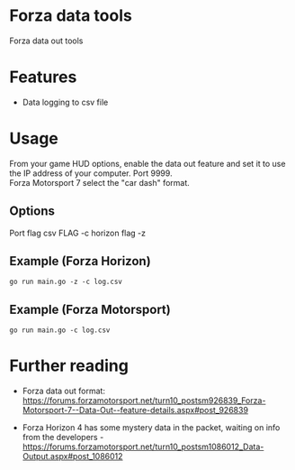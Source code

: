 # Forza data tools
Forza data out tools

# Features
- Data logging to csv file


# Usage
From your game HUD options, enable the data out feature and set it to use the IP address of your computer. Port 9999.  
Forza Motorsport 7 select the "car dash" format.

## Options
Port flag
csv FLAG -c
horizon flag -z

## Example (Forza Horizon)
`go run main.go -z -c log.csv`  

## Example (Forza Motorsport)
`go run main.go -c log.csv`  

# Further reading
- Forza data out format: https://forums.forzamotorsport.net/turn10_postsm926839_Forza-Motorsport-7--Data-Out--feature-details.aspx#post_926839

- Forza Horizon 4 has some mystery data in the packet, waiting on info from the developers - https://forums.forzamotorsport.net/turn10_postsm1086012_Data-Output.aspx#post_1086012